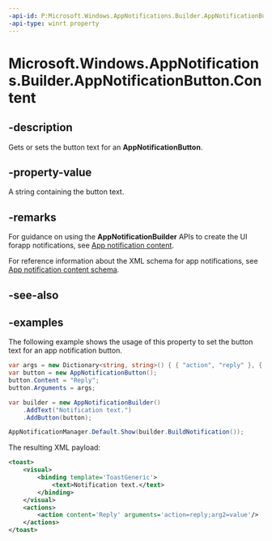 ```yaml
---
-api-id: P:Microsoft.Windows.AppNotifications.Builder.AppNotificationButton.Content
-api-type: winrt property
---
```


# Microsoft.Windows.AppNotifications.Builder.AppNotificationButton.Content

<!--
public string Content { get; set; }
-->


## -description

Gets or sets the button text for an **AppNotificationButton**.

## -property-value

A string containing the button text.

## -remarks

For guidance on using the **AppNotificationBuilder** APIs to create the UI forapp notifications, see [App notification content](/windows/apps/design/shell/tiles-and-notifications/adaptive-interactive-toasts).

For reference information about the XML schema for app notifications, see [App notification content schema](/windows/apps/design/shell/tiles-and-notifications/toast-schema).

## -see-also

## -examples

The following example shows the usage of this property to set the button text for an app notification button.

```csharp
var args = new Dictionary<string, string>() { { "action", "reply" }, { "arg2", "value" } };
var button = new AppNotificationButton();
button.Content = "Reply";
button.Arguments = args;

var builder = new AppNotificationBuilder()
    .AddText("Notification text.")
    .AddButton(button);

AppNotificationManager.Default.Show(builder.BuildNotification());
```

The resulting XML payload:

```xml
<toast>
    <visual>
        <binding template='ToastGeneric'>
            <text>Notification text.</text>
        </binding>
    </visual>
    <actions>
        <action content='Reply' arguments='action=reply;arg2=value'/>
    </actions>
</toast>
```
